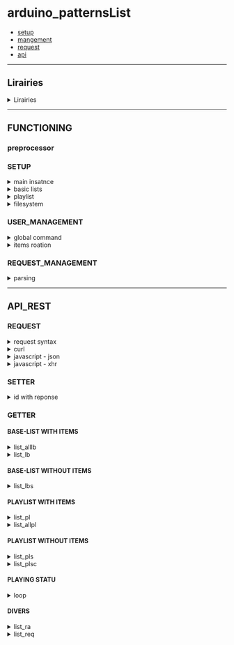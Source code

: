 # arduino_patternsList


- [setup](#SETUP )
- [mangement](#USER_MANAGEMENT)
- [request](#REQUEST_MANAGEMENT)
- [api](#API_REST)

---
## Lirairies

<details>
<summary>Lirairies</summary>

#### Jim Lee - leftCoast  
- ![lists](https://github.com/leftCoast/LC_baseTools) 
  - `https://drive.google.com/file/d/1lT-wj2V2yDMdxxD3QI82Enb6GBCkEgv-/view?usp=sharing`  
- ![resizeBuff](https://github.com/leftCoast/LC_baseTools) 
  - `https://drive.google.com/file/d/1kAhTUemvxnZG_V7tRndZjkLcULPDAXVh/view?usp=sharing`  
---
#### ivanseidel    
- ![LList](https://github.com/DmytroKorniienko/FireLamp_JeeUI/blob/master/include/LList.h) 
  - `https://drive.google.com/file/d/1BZLGuW0Qv7570ETxc4MnCrJ27n74m-89/view?usp=sharing`  
---
#### Benoit Blanchon  
- ![ArduinoJson](https://github.com/bblanchon/ArduinoJson) 
--- 
#### ESP8266 
- ![framework-arduinoespressif8266 3.30002.0 (3.0.2) ](https://github.com/esp8266/Arduino) 
---
#### Grellard Adrien  
- ![millisTimer](https://github.com/AdriLighting/millisTimer.git) 

</details>

<hr>

## FUNCTIONING 

### preprocessor

### SETUP

<details>
<summary>main insatnce</summary>

```c++
Program::Program (uint8_t nbLb , boolean fs );
- nbLb    nb of basic list
- fs      filesystem management
```
**`MAIN INSATNCE`**
```c++
// examples:
Program * _Program = nullptr;
boolean fs = FILESYSTEM.begin();
_Program = new Program(2, fs);

// examples:
Program * _Program = nullptr;
_Program = new Program(2, false);
```
<hr>
</details>

<details>
<summary>basic lists</summary>
<br>
initialization  

```c++
void Program::initialize_lb(uint8_t p, const char * name, uint8_t items, const char * const * arr);
- position of basic list array  
- id of list
- size of items array
- static const char* const items[] PROGMEM
```  
```c++
// examples: 
#define ARRAY_SIZE(A) (sizeof(A) / sizeof((A)[0]))  
static const char LPNAME_001[] PROGMEM = "toto";
static const char LPNAME_002[] PROGMEM = "tata";
static const char LPNAME_003[] PROGMEM = "tonton";
static const char LPNAME_004[] PROGMEM = "felix";
static const char LPNAME_005[] PROGMEM = "mimine";
static const char LPNAME_006[] PROGMEM = "the cat";
static const char* const LPALLNAMES[] PROGMEM = {
  LPNAME_001, LPNAME_002, LPNAME_003
};  
static const char* const LPALLNAMES_CAT[] PROGMEM = {
  LPNAME_004, LPNAME_005, LPNAME_006
};  
_Program->initialize_lb(0, "full",  ARRAY_SIZE(LPALLNAMES)          , LPALLNAMES);
_Program->initialize_lb(1, "cat",   ARRAY_SIZE(LPALLNAMES_CAT)      , LPALLNAMES_CAT);  
```  
<br>
loading one of the basic list   

```c++ 
void Program::initialize(const uint16_t & , const char* const* arr, const char  * const &, SORT_TYPE t = ST_BASE); 
- size of items array
- static const char* const items[] PROGMEM
- id of basic list
- classification type

```
```c++ 
// examples: 
_Program->initialize(ARRAY_SIZE(LPALLNAMES), LPALLNAMES, "full", SORT_TYPE::ST_AB);   
```

<hr>
</details>

<details>
<summary>playlist</summary>

<br>

><b>the items of the playlists correspond to the items of the basic list attach to this playlist </b>
<br>

initialization  

```c++
void Program::initialize_playlist(uint8_t , const uint8_t * const &, const char ** const &);
- nb of playlist
- playlist item size
- id of basic list
```
```c++
// examples: 
uint8_t plC       = 5;
uint8_t iC[]      = {20,      20,        20,      0,        0       };  // nb items max
const char * Ln[] = {"full",  "full",   "full",   "null",   "null"  };
_Program->initialize_playlist(plC, iC, Ln);  
```
<hr>
</details>

<details>
<summary>filesystem</summary>

```c++
void Program::pl_fs_restore();  
```
><b>load saved playlists items from spiff memory</b>
```c++
// examples: 
_Program->pl_fs_restore(); 
```
<hr>
</details>

### USER_MANAGEMENT

<details>
<summary>global command</summary>
<br>

```c++
void Program::remote_action(RA action,  const char * const & v1 = "",  const char * const & v2 = "");  
```
><b>function used for control general list, items, etc...</b>

```c++
// examples: 
_Program->remote_action(RA::RA_ITEM,              "0");
_Program->remote_action(RA::RA_ITEM_NEXT,         );
_Program->remote_action(RA::RA_ITEM_PREV,         );
_Program->remote_action(RA::RA_ITEM_RND,          );

_Program->remote_action(RA::RA_PLAY_START,        );
_Program->remote_action(RA::RA_PLAY_STOP,         );
_Program->remote_action(RA::RA_PLAY_PAUSE,        );
_Program->remote_action(RA::RA_PLAY_TOGGLE,       );
_Program->remote_action(RA::RA_PLAY_DELAY,        "10");
_Program->remote_action(RA::RA_PLAY_DELAYMIN,     );
_Program->remote_action(RA::RA_PLAY_DELAYMINON,   );
_Program->remote_action(RA::RA_PLAY_DELAYMINOFF,  );
_Program->remote_action(RA::RA_PLAY_RND,          );

_Program->remote_action(RA::RA_PLAY_PL,           );
_Program->remote_action(RA::RA_PLAY_LB,           );
_Program->remote_action(RA::RA_PLAY_LT,           );

_Program->remote_action(RA::RA_LSET_PL,           "0");
_Program->remote_action(RA::RA_PLI_NEW,           "0");
_Program->remote_action(RA::RA_PLI_REP,           "0", "0");
_Program->remote_action(RA::RA_PLI_REM,           "0", "0");
_Program->remote_action(RA::RA_PL_TOFS,           "0");
```
<hr>
</details>
</details>

<details>
<summary>items roation</summary>
<br>

```c++
typedef std::function<void(const String & v1, const uint16_t & v2, boolean upd)> callback_function_t;
void Program::set_callback(callback_function_t);
```
><b>callback function used when an item is loaded</b>
```c++
// examples: 
void _Program_cb(const String itemBaseName, const uint16_t & itemBasePos, boolean updWebserver){

  String heap, time;
  on_timeD(time);
  _HeapStatu.update();_HeapStatu.print(heap);
  Serial.printf_P(PSTR("[user_callback]\n\t[%d] %s\n\t%-15s%s\n"), itemBasePos, itemBaseName.c_str(), time.c_str(), heap.c_str());
  ProgramPtrGet()->print(PM_LLI);

  if (!updWebserver) return; 
   
  String                    rep;
  DynamicJsonDocument       reponse(2048);
  webserverRequest_reponse  * _webserverRequest_reponse = new webserverRequest_reponse[1];

  _webserverRequest_reponse[0].set_ra(RA::RA_ITEM_NEXT);
  _webserverRequest_reponse[0].make_reponse(reponse);
  serializeJson(reponse, rep); 

  delete[] _webserverRequest_reponse; 
  _Webserver.socket_send(rep);   
}

_Program->set_callback(_Program_cb);

```
<hr>
</details>

### REQUEST_MANAGEMENT

<details>
<summary>parsing</summary>
<br>

```c++
class WebserverRequest;
```
><b>a static instance is already instanced</b>
```c++
extern WebserverRequest _WebserverRequest;
```
```c++
void WebserverRequest::parsingRequest(DynamicJsonDocument & doc, String & r, const String & upd);
- doc   query
- r     reponse json in String format
- upd   parmaeter for send a reponse query
```
><b>function to use to process a user request formulated with a query in json format </b>
```c++
// examples: request received from HTT_POST method

- with ESP8266WebServer library from framework-arduinoespressif8266
server.on("/api", HTTP_POST, std::bind(&espwebServer::handleJson, this));
void espwebServer::handleJson() {
  if (server.method() == HTTP_POST) {
    String json;
    for (uint8_t i = 0; i < server.args(); i++) {json +=  server.arg(i) + "\n";}        
    DynamicJsonDocument doc(2048);  
    DeserializationError error = deserializeJson(doc, json);
    if (error) {
      server.send(200, "text/plain", "");
    } else {
      String reponse;
      _WebserverRequest.parsingRequest(doc, reponse, "");
      server.send(200, "application/json", reponse);
    } 
    
  }  
}

- with ESPAsyncWebServer
web_server.on(requestName, HTTP_POST, [](AsyncWebServerRequest * request){}, NULL, [=](AsyncWebServerRequest * request, uint8_t *data, size_t len, size_t index, size_t total) {
  String _httpCallbackData     = "";
  for (size_t i = 0; i < len; i++) {_httpCallbackData += (char) data[i];} 

  // the rest of the parsing process must be executed asynchronously, but for example I put it here      
  DynamicJsonDocument doc(2048);  
  DeserializationError error = deserializeJson(doc, json);
  if (error) {
    request->send(200, "text/plain", "");
  } else {
    String reponse;
    _WebserverRequest.parsingRequest(doc, reponse, "");
    request->send(200, "application/json", reponse);
  } 
});
```
<hr>
</details>

<hr>

## API_REST

### REQUEST

<details>
<summary>request syntax</summary>

```html
HTTP_POST, UDP, SOCKET 
  JSON SYNTAX
    op    object    fonction avec laquelle traiter le parsing + execution des commandes
          0 = ?
          1 = playlist items management
    type  object    type de format (nom de commande avc String,int ETC...)
    cli   object    porvenance: http server, websocket server, udp/multi
    set   array     setter
          [
            n object    id commande
            v object    valeur commoand si besoin
          ] , 
          [**]
    get   array   getter
          [  id commande ] , 
          [**]  
```
</details>
<details>
<summary>curl</summary>
  
```html
curl  --location --request POST 'http://192.168.0.157/api'  \
      --header 'Content-Type: application/json'             \
      --data-raw '{"op":0,"type":"HTTP_POST","set":[{"n":"RA_PLAY_DELAY","v":"35"}],"get":["loop","list_pl",""]}'
```
<hr>  
</details>  
<details>
<summary>javascript - json</summary>
  
```javascript
function api_request(op, type, oS, oG){
  var json = {};
  json.op = op; 
  json.type = type; 

  var getter = [];
  oG.forEach(function(item, index, array) {
    getter.push(item);
  });

  var setter = {}.set = [];
  oS.forEach(function(item, index, array) {
    setter.push({ 
      "n" : item.n,
      "v" : item.v
    })
  }); 

  json.set = setter;
  json.get = getter;  
  
  return JSON.stringify(json) ;;
}
console.log(api_request(0, "SOKCET", [{"n":"RA_PLAY_DELAY", "v":10},{"n":"RA_PLAY_START", "v":""}],["loop", "list_pl"])
```
<hr>  
</details> 
<details>
<summary>javascript - xhr</summary>
  
```javascript
var data = JSON.stringify({
  "op": 0,
  "type": "HTTP_POST",
  "set": [{"n":"","v":"5"}],
  "get": [
    "loop",
    "",
    ""
  ]
});

var xhr = new XMLHttpRequest();
xhr.withCredentials = true;

xhr.addEventListener("readystatechange", function() {
  if(this.readyState === 4) {
    console.log(this.responseText);
  }
});

xhr.open("POST", "http://192.168.0.157/api");
xhr.setRequestHeader("Content-Type", "application/json");

xhr.send(data);
```
<hr>  
</details>


### SETTER  

<details>
<summary>id with reponse</summary>

```html
RA_ITEM:             arg1: position of items list array
  loop        
    pl, plt || lb, lbt
RA_ITEM_NEXT: 
  loop        
    pl, plt || lb, lbt
RA_ITEM_PREV:
  loop        
    pl, plt || lb, lbt
RA_ITEM_RND:          
  loop        
    pl, plt || lb, lbt

RA_PLAY_START:   
  loop
    statu
RA_PLAY_STOP: 
  loop
    statu
RA_PLAY_PAUSE:  
  loop
    statu
RA_PLAY_TOGGLE:  
  loop
    statu
RA_PLAY_DELAY:       arg1: value of delay
  loop
    statu
RA_PLAY_DELAYMIN:    
  loop
    statu
RA_PLAY_DELAYMINON:  
  loop
    statu
RA_PLAY_DELAYMINOFF: 
  loop
    statu
RA_PLAY_RND:         
  loop
    statu

RA_PLAY_PL:   
   loop
    pl, plt
              
RA_PLAY_LB:   
  loop
    lb, lbt

RA_PLAY_LT:  
  loop        
    pl, plt || lb, lbt

RA_LSET_PL:         arg1: position of playlist list array

RA_LGET_PL:
  pld = pl_currentJson(uint8_t p, JsonObject & doc, boolean pI = true);
    similaire au getter "list_pl" mais possibilité de choisir la playlist et retourne avec un nom d'objet different    

RA_PLI_NEW:         arg1 
  list_allpl      
RA_PLI_REP:         arg1, arg2 
  list_allpl
RA_PLI_REM:         arg1, arg2  
  list_allpl    
RA_PL_TOFS:         arg1: position of playlist list array
```
<hr>
</details>

### GETTER  

#### BASE-LIST WITH ITEMS 

<details>
<summary>list_alllb</summary>

```html
  list_alllb  object
              cmax  object (réelle = -1)
              items array
                    n     object
                    cmax  object (réelle = -1)
                    items array
                          value(s)
```
<hr>
</details>
<details>
<summary>list_lb</summary>

`basic list items`
```html
  list_lb   object
            cmax  object (réelle = -1)
            items array 
```
<hr>
</details>

#### BASE-LIST WITHOUT ITEMS 

<details>
<summary>list_lbs</summary>

```html
  list_lbs
    list  object
          lb  object
              cmax  object (réelle = -1)
              items array
                    n     object 
                    cmax  object 
```
<hr>
</details>

#### PLAYLIST WITH ITEMS 

<details>
<summary>list_pl</summary>

```html
  list_pl   object
                cmax  object (réelle = -1)
                cnt   object (réelle = -1)  
                pos   object   
                lbl   object   
                lref  object   
                items array  
                      id    object
                      lbl   object   
                      ib    object   
                      ibcfg object  
```
<hr>
</details>
<details>
<summary>list_allpl</summary>

```html
  list_allpl    object
                cmax  object (réelle = -1)
                items array
                      cmax  object (réelle = -1)
                      cnt   object (réelle = -1)  
                      pos   object   
                      lbl   object   
                      lref  object   
                      items array  
                            id    object
                            lbl   object   
                            ib    object   
                            ibcfg object 
```
<hr>
</details>

#### PLAYLIST WITHOUT ITEMS 

<details>
<summary>list_pls</summary>

```html
  list_pls
    list  object
          pl  object || 
              cmax  object (réelle = -1)
              items array
                    cmax  object 
                    cnt   object 
                    pos   object 
                    lbl   object 
                    lref  object
```
<hr>
</details>
<details>
<summary>list_plsc</summary>

```html
  list_plsc
    list  object
          plc object (return uniquement les playlist de ref)
              cmax  object (réelle = -1)
              items array  
                    cmax  object 
                    cnt   object 
                    pos   object 
                    lbl   object 
                    lref  object 
```
<hr>
</details>

#### PLAYING STATU

<details>
<summary>loop</summary>

```html
  loop  obejct  autoplay/loop
        statu object   
              play      object 
              pause     object 
              rnd       object 
              delay     object 
              delaymin  object 
              rt        object 
        pl    object
              set       object boolean
              play      object boolean
              pos       object uint8_t of playlist position
              cnt       object uint8_t of total playlist
              ib        object String item base
        plt   object
              pos       object int
              min       object uint8_t (réelle)
              max       object uint8_t (réelle)
        lb    object
              name      object const char  * of cureent basiclist  name
              pos       object uint8_t of current basiclist position
              cnt       object uint8_t of total basiclist
              iname     object String current basiclist item name
              icnt      object uint16_t of total item                       (réelle = -1)
              icmax     object uint16_t of maximum size of listbase array   (réelle = -1)
        lbt   object;
              pos       object int
              min       object uint8_t (réelle)
              max       object uint8_t (réelle) 
```
<hr>
</details>

#### DIVERS
<details>
<summary>list_ra</summary>

```html
    list_ra   array
              value(s)
```
<hr>
</details>

<details>
<summary>list_req</summary>

```html
    list_req  array
              value(s)
```
</details>
